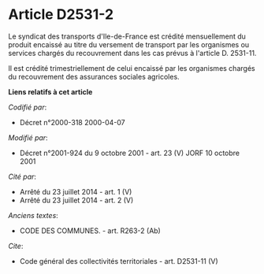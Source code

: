 # Article D2531-2

Le syndicat des transports d'Ile-de-France est crédité mensuellement du produit encaissé au titre du versement de transport
par les organismes ou services chargés du recouvrement dans les cas prévus à l'article D. 2531-11.

Il est crédité trimestriellement de celui encaissé par les organismes chargés du recouvrement des assurances sociales
agricoles.

**Liens relatifs à cet article**

_Codifié par_:

  - Décret n°2000-318 2000-04-07

_Modifié par_:

  - Décret n°2001-924 du 9 octobre 2001 - art. 23 (V) JORF 10 octobre 2001

_Cité par_:

  - Arrêté du 23 juillet 2014 - art. 1 (V)
  - Arrêté du 23 juillet 2014 - art. 2 (V)

_Anciens textes_:

  - CODE DES COMMUNES. - art. R263-2 (Ab)

_Cite_:

  - Code général des collectivités territoriales - art. D2531-11 (V)
